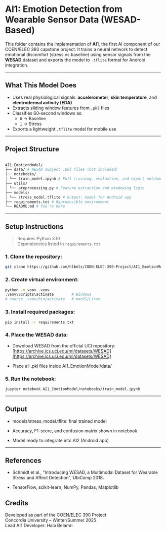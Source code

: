 # AI1: Emotion Detection from Wearable Sensor Data (WESAD-Based)

This folder contains the implementation of **AI1**, the first AI component of our COEN/ELEC 390 capstone project. It trains a neural network to detect emotional discomfort (stress vs baseline) using sensor signals from the **WESAD** dataset and exports the model to `.tflite` format for Android integration.

---

## What This Model Does

- Uses real physiological signals: **accelerometer**, **skin temperature**, and **electrodermal activity (EDA)**
- Extracts sliding window features from `.pkl` files
- Classifies 60-second windows as:
  - `0` → Baseline
  - `1` → Stress
- Exports a lightweight `.tflite` model for mobile use

---

## Project Structure

```bash

AI1_EmotionModel/
├── data/ # WESAD subject .pkl files (not included)
├── notebooks/
│ └── train_model.ipynb # Full training, evaluation, and export notebook
├── utils/
│ └── preprocessing.py # Feature extraction and windowing logic
├── models/
│ └── stress_model.tflite # Output: model for Android app
├── requirements.txt # Reproducible environment
└── README.md # You're here
```

---

## Setup Instructions

> Requires Python 3.10  
> Dependencies listed in `requirements.txt`

### 1. Clone the repository:

```bash
git clone https://github.com/hlbels/COEN-ELEC-390-Project/AI1_EmotionModel
```

### 2. Create virtual environment:

```bash
python -m venv .venv
.venv\Scripts\activate        # Windows
# source .venv/bin/activate   # macOS/Linux
```

### 3. Install required packages:

```bash
pip install -r requirements.txt
```

### 4. Place the WESAD data:

- Download WESAD from the official UCI repository: [https://archive.ics.uci.edu/ml/datasets/WESAD](https://archive.ics.uci.edu/ml/datasets/WESAD)

- Place all .pkl files inside AI1_EmotionModel/data/

### 5. Run the notebook:

```bash
jupyter notebook AI1_EmotionModel/notebooks/train_model.ipynb
```

---

## Output

- models/stress_model.tflite: final trained model

- Accuracy, F1-score, and confusion matrix shown in notebook

- Model ready to integrate into AI2 (Android app)

---

## References

- Schmidt et al., "Introducing WESAD, a Multimodal Dataset for Wearable Stress and Affect Detection", UbiComp 2018.

- TensorFlow, scikit-learn, NumPy, Pandas, Matplotlib

## Credits

Developed as part of the COEN/ELEC 390 Project  
Concordia University – Winter/Summer 2025  
Lead AI1 Developer: Hala Belamri
